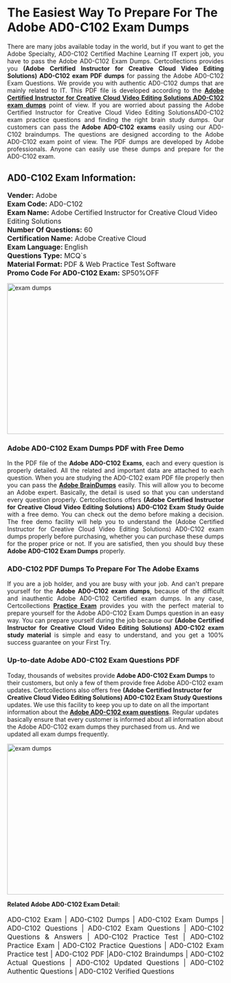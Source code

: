 <h1>The Easiest Way To Prepare For The Adobe AD0-C102 Exam Dumps</h1> <p style="text-align:justify">There are many jobs available today in the world, but if you want to get the Adobe Specialty, AD0-C102 Certified Machine Learning IT expert job, you have to pass the Adobe AD0-C102 Exam Dumps. Certcollections provides you <strong>(Adobe Certified Instructor for Creative Cloud Video Editing Solutions) AD0-C102 exam PDF dumps</strong> for passing the Adobe AD0-C102 Exam Questions. We provide you with authentic AD0-C102 dumps that are mainly related to IT. This PDF file is developed according to the <a href="https://www.certsofficial.com/adobe/ad0-c102-questions"><strong>Adobe Certified Instructor for Creative Cloud Video Editing Solutions AD0-C102 exam dumps</strong></a> point of view. If you are worried about passing the Adobe Certified Instructor for Creative Cloud Video Editing SolutionsAD0-C102 exam practice questions and finding the right brain study dumps. Our customers can pass the <strong>Adobe AD0-C102 exams </strong>easily using our AD0-C102 braindumps. The questions are designed according to the Adobe AD0-C102 exam point of view. The PDF dumps are developed by Adobe professionals. Anyone can easily use these dumps and prepare for the AD0-C102 exam.</p> <h2><strong>AD0-C102 Exam Information:</strong></h2> <p><span style="font-size:16px"><strong>Vender:</strong> Adobe<br /> <strong>Exam Code:</strong> AD0-C102<br /> <strong>Exam Name:</strong> Adobe Certified Instructor for Creative Cloud Video Editing Solutions<br /> <strong>Number Of Questions:</strong> 60<br /> <strong>Certification Name:</strong> Adobe Creative Cloud<br /> <strong>Exam Language: </strong>English<br /> <strong>Questions Type:</strong> MCQ`s<br /> <strong>Material Format: </strong>PDF & Web Practice Test Software<br /> <strong>Promo Code For AD0-C102 Exam:</strong> SP50%OFF</span></p> <p><a href="https://www.certsofficial.com/adobe/ad0-c102-questions" rel="no-follow"><img alt="exam dumps" src="https://www.certcollections.com/uploads/content/certsofficial.jpg" style="height:350px; width:750px" /></a></p> <h3><strong>Adobe AD0-C102 Exam Dumps PDF with Free Demo</strong></h3> <p style="text-align:justify">In the PDF file of the <strong>Adobe AD0-C102 Exams</strong>, each and every question is properly detailed. All the related and important data are attached to each question. When you are studying the AD0-C102 exam PDF file properly then you can pass the <a href="https://www.certsofficial.com/adobe-dumps"><strong>Adobe BrainDumps</strong></a> easily. This will allow you to become an Adobe expert. Basically, the detail is used so that you can understand every question properly. Certcollections offers <strong>(Adobe Certified Instructor for Creative Cloud Video Editing Solutions) AD0-C102 Exam Study Guide</strong> with a free demo. You can check out the demo before making a decision. The free demo facility will help you to understand the (Adobe Certified Instructor for Creative Cloud Video Editing Solutions) AD0-C102 exam dumps properly before purchasing, whether you can purchase these dumps for the proper price or not. If you are satisfied, then you should buy these <strong>Adobe AD0-C102 Exam Dumps</strong> properly.</p> <h3><strong>AD0-C102 PDF Dumps To Prepare For The Adobe Exams</strong></h3> <p style="text-align:justify">If you are a job holder, and you are busy with your job. And can't prepare yourself for the <strong>Adobe AD0-C102 exam dumps</strong>, because of the difficult and inauthentic Adobe AD0-C102 Certified exam dumps. In any case, Certcollections <strong><a href="https://www.certsofficial.com/">Practice Exam</a></strong> provides you with the perfect material to prepare yourself for the Adobe AD0-C102 Exam Dumps question in an easy way. You can prepare yourself during the job because our <strong>(Adobe Certified Instructor for Creative Cloud Video Editing Solutions) AD0-C102 exam study material</strong> is simple and easy to understand, and you get a 100% success guarantee on your First Try.</p> <h3><strong>Up-to-date Adobe AD0-C102 Exam Questions PDF</strong></h3> <p>Today, thousands of websites provide <strong>Adobe AD0-C102 Exam Dumps</strong> to their customers, but only a few of them provide free Adobe AD0-C102 exam updates. Certcollections also offers free <strong>(Adobe Certified Instructor for Creative Cloud Video Editing Solutions) AD0-C102 Exam Study Questions</strong> updates. We use this facility to keep you up to date on all the important information about the <a href="https://www.certsofficial.com/adobe/ad0-c102-questions"><strong>Adobe AD0-C102 exam questions</strong></a>. Regular updates basically ensure that every customer is informed about all information about the Adobe AD0-C102 exam dumps they purchased from us. And we updated all exam dumps frequently.</p> <p><a href="https://www.certsofficial.com/adobe/ad0-c102-questions"><img alt="exam dumps " src="https://www.certcollections.com/uploads/content/certsofficial2.jpg" style="height:350px; width:750px" /></a></p> <p style="text-align:justify"><span style="font-size:14px"><strong>Related Adobe AD0-C102 Exam Detail:</strong></span><br /> <br /> <span style="font-size:16px">AD0-C102 Exam | AD0-C102 Dumps | AD0-C102 Exam Dumps | AD0-C102 Questions | AD0-C102 Exam Questions | AD0-C102 Questions & Answers | AD0-C102 Practice Test | AD0-C102 Practice Exam | AD0-C102 Practice Questions | AD0-C102 Exam Practice test | AD0-C102 PDF |AD0-C102 Braindumps | AD0-C102 Actual Questions | AD0-C102 Updated Questions | AD0-C102 Authentic Questions | AD0-C102 Verified Questions</span></p>
